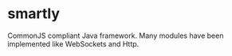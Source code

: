 smartly
=======

CommonJS compliant Java framework. 
Many modules have been implemented like WebSockets and Http.